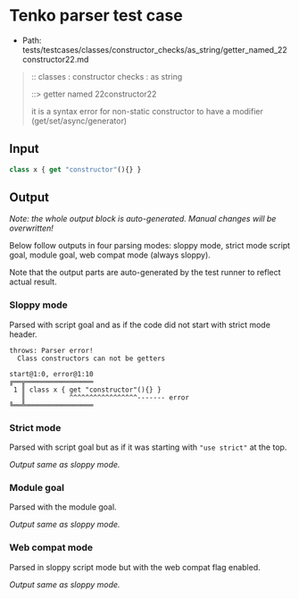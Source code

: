 # Tenko parser test case

- Path: tests/testcases/classes/constructor_checks/as_string/getter_named_22constructor22.md

> :: classes : constructor checks : as string
>
> ::> getter named 22constructor22
>
> it is a syntax error for non-static constructor to have a modifier (get/set/async/generator)

## Input

`````js
class x { get "constructor"(){} }
`````

## Output

_Note: the whole output block is auto-generated. Manual changes will be overwritten!_

Below follow outputs in four parsing modes: sloppy mode, strict mode script goal, module goal, web compat mode (always sloppy).

Note that the output parts are auto-generated by the test runner to reflect actual result.

### Sloppy mode

Parsed with script goal and as if the code did not start with strict mode header.

`````
throws: Parser error!
  Class constructors can not be getters

start@1:0, error@1:10
╔══╦═════════════════
 1 ║ class x { get "constructor"(){} }
   ║           ^^^^^^^^^^^^^^^^^------- error
╚══╩═════════════════

`````

### Strict mode

Parsed with script goal but as if it was starting with `"use strict"` at the top.

_Output same as sloppy mode._

### Module goal

Parsed with the module goal.

_Output same as sloppy mode._

### Web compat mode

Parsed in sloppy script mode but with the web compat flag enabled.

_Output same as sloppy mode._
